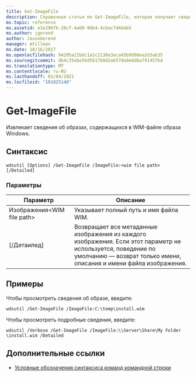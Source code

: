 ```yaml
---
title: Get-ImageFile
description: Справочная статья по Get-ImageFile, которая получает сведения об образах, содержащихся в WIM-файле образа Windows.
ms.topic: reference
ms.assetid: e1e296fb-20cf-4a60-9db4-4cbac7d4dab5
ms.author: jgerend
author: JasonGerend
manager: mtillman
ms.date: 10/16/2017
ms.openlocfilehash: 94205a21bdc1a2c2138e3eca45b9d98ea2d3ab35
ms.sourcegitcommit: db4c35ebe56d561768d2a657da9e6d6a791457bd
ms.translationtype: MT
ms.contentlocale: ru-RU
ms.lasthandoff: 03/04/2021
ms.locfileid: "101825148"
---
```

# <a name="get-imagefile"></a>Get-ImageFile

Извлекает сведения об образах, содержащихся в WIM-файле образа Windows.

## <a name="syntax"></a>Синтаксис

```
wdsutil [Options] /Get-ImageFile /ImageFile:<wim file path> [/Detailed]
```

### <a name="parameters"></a>Параметры

|Параметр|Описание|
|---------|-----------|
|Изображения\<WIM file path>|Указывает полный путь и имя файла WIM.|
|[/Детаилед]|Возвращает все метаданные изображения из каждого изображения. Если этот параметр не используется, поведение по умолчанию — возврат только имени, описания и имени файла изображения.|

## <a name="examples"></a>Примеры

Чтобы просмотреть сведения об образе, введите:
```
wdsutil /Get-ImageFile /ImageFile:C:\temp\install.wim
```
Чтобы просмотреть подробные сведения, введите:
```
wdsutil /Verbose /Get-ImageFile /ImageFile:\\Server\Share\My Folder \install.wim /Detailed
```

## <a name="additional-references"></a>Дополнительные ссылки

- [Условные обозначения синтаксиса команд командной строки](command-line-syntax-key.md)